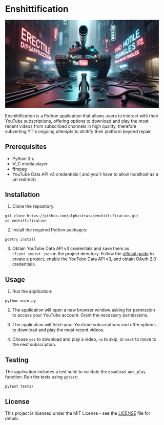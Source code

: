 # Enshittification

![ytmongoose](assets/YTMongoose.png)

Enshittification is a Python application that allows users to interact with their YouTube subscriptions, offering options to download and play the most recent videos from subscribed channels in high quality, therefore subverting YT's ongoing attempts to shittify their platform beyond repair.

## Prerequisites

- Python 3.x
- VLC media player
- ffmpeg
- YouTube Data API v3 credentials ( and you'll have to allow localhost as a uri redirect)

## Installation

1. Clone the repository:

```shell
git clone https://github.com/alphastrata/enshittification.git
cd enshittification
```

2. Install the required Python packages:

```shell
poetry install
```

3. Obtain YouTube Data API v3 credentials and save them as `client_secret.json` in the project directory. Follow the [official guide](https://developers.google.com/youtube/registering_an_application) to create a project, enable the YouTube Data API v3, and obtain OAuth 2.0 credentials.

## Usage

1. Run the application:

```shell
python main.py
```

2. The application will open a new browser window asking for permission to access your YouTube account. Grant the necessary permissions.

3. The application will fetch your YouTube subscriptions and offer options to download and play the most recent videos.

4. Choose `yes` to download and play a video, `no` to skip, or `next` to move to the next subscription.

## Testing

The application includes a test suite to validate the `download_and_play` function. Run the tests using `pytest`:

```shell
pytest tests/
```

## License

This project is licensed under the MIT License - see the [LICENSE](LICENSE) file for details.
